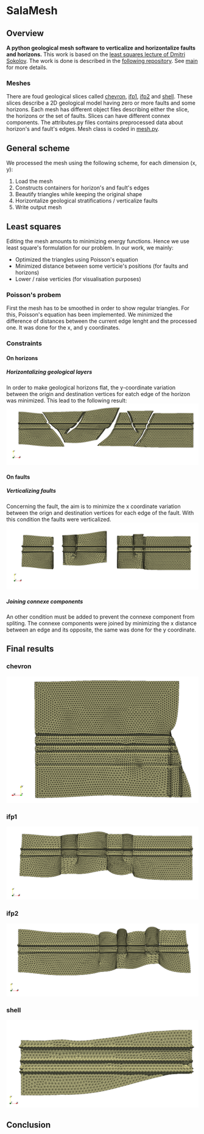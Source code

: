 # SalaMesh
## Overview
**A python geological mesh software to verticalize and horizontalize faults and horizons.**
This work is based on the [least squares lecture of Dmitri Sokolov](https://github.com/ssloy/least-squares-course).
The work is done is described in the [following repository](https://github.com/ssloy/ENSG.git).
See [main](main.py) for more details.

### Meshes
There are foud geological slices called [chevron](chevron), [ifp1](ifp1), [ifp2](ifp2) and [shell](shell).
These slices describe a 2D geological model having zero or more faults and some horizons.
Each mesh has different object files describing either the slice, the horizons or the set of faults.
Slices can have different connex components.
The attributes.py files contains preprocessed data about horizon's and fault's edges.
Mesh class is coded in [mesh.py](mesh.py).


## General scheme
We processed the mesh using the following scheme, for each dimension (x, y):
1. Load the mesh
2. Constructs containers for horizon's and fault's edges
3. Beautify triangles while keeping the original shape
4. Horizontalize geological stratifications / verticalize faults
5. Write output mesh

## Least squares
Editing the mesh amounts to minimizing energy functions. Hence we use least square's formulation for our problem.
In our work, we mainly:
- Optimized the triangles using Poisson's equation
- Minimized distance between some verticie's positions (for faults and horizons)
- Lower / raise verticies (for visualisation purposes)

### Poisson's probem
First the mesh has to be smoothed in order to show regular triangles.
For this, Poisson's equation has been implemented. 
We minimized the difference of distances between the current edge lenght and the processed one. It was done for the x, and y coordinates.

### Constraints
#### On horizons
##### Horizontalizing geological layers
In order to make geological horizons flat, the y-coordinate variation between the origin and destination vertices for eatch edge of the horizon was minimized. This lead to the following result:
![ifp1_horizon](evolution/ifp1_horizon.png)

#### On faults
##### Verticalizing faults
Concerning the fault, the aim is to minimize the x coordinate variation between the orign and destination vertices for each edge of the fault. With this condition the faults were verticalized.
![connexe_components](evolution/ifp1_connexe_split.png)

##### Joining connexe components
An other condition must be added to prevent the connexe component from spliting. The connexe components were joined by minimizing the x distance between an edge and its opposite, the same was done for the y coordinate.

## Final results
### chevron

![chevron_img](evolution/chevron.png)

### ifp1

![ifp1_img](evolution/ifp1.png)

### ifp2

![ifp2_img](evolution/ifp2.png)

### shell

![shell_img](evolution/shell.PNG)

## Conclusion

